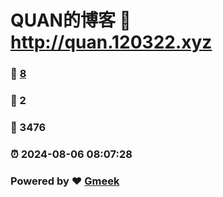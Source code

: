 # QUAN的博客 :link: http://quan.120322.xyz 
### :page_facing_up: [8](http://quan.120322.xyz/tag.html) 
### :speech_balloon: 2 
### :hibiscus: 3476 
### :alarm_clock: 2024-08-06 08:07:28 
### Powered by :heart: [Gmeek](https://github.com/Meekdai/Gmeek)
